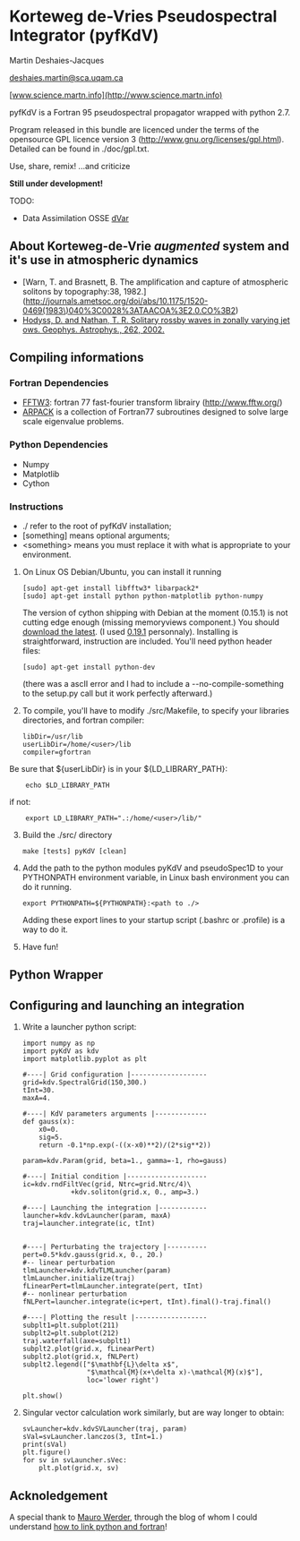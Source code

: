 Korteweg de-Vries Pseudospectral Integrator (pyfKdV)
====================================================

Martin Deshaies-Jacques

[deshaies.martin@sca.uqam.ca](mailto:deshaies.martin@sca.uqam.ca)

[www.science.martn.info](http://www.science.martn.info)

pyfKdV is a Fortran 95 pseudospectral propagator wrapped with python 2.7.

Program released in this bundle are licenced under the terms of the opensource GPL licence version 3 (http://www.gnu.org/licenses/gpl.html).
Detailed can be found in ./doc/gpl.txt.

Use, share, remix!
...and criticize

__Still under development!__

TODO:

 * Data Assimilation OSSE [dVar](https://github.com/martndj/dVar)

About Korteweg-de-Vrie _augmented_ system and it's use in atmospheric dynamics
---------------------------------------------------------------------------

 * [Warn, T. and Brasnett, B. The amplification and capture of atmospheric solitons by topography:38, 1982.](http://journals.ametsoc.org/doi/abs/10.1175/1520-0469(1983\)040%3C0028%3ATAACOA%3E2.0.CO%3B2)
 * [Hodyss, D. and Nathan, T. R. Solitary rossby waves in zonally varying jet ows. Geophys. Astrophys., 262, 2002.](http://www.tandfonline.com/doi/abs/10.1080/03091920290011012#.Ug1egSHPTMU)


Compiling informations
----------------------
### Fortran Dependencies
 * [FFTW3](http://www.fftw.org/): fortran 77 fast-fourier transform librairy (http://www.fftw.org/)
 * [ARPACK](http://www.caam.rice.edu/software/ARPACK/) is a collection of Fortran77 subroutines designed to solve large scale eigenvalue problems.

### Python Dependencies
 * Numpy
 * Matplotlib
 * Cython

### Instructions
 * ./ refer to the root of pyfKdV installation;
 * [something] means optional arguments;
 * \<something\> means you must replace it with what is appropriate to your environment.


 1. On Linux OS Debian/Ubuntu, you can install it running

        [sudo] apt-get install libfftw3* libarpack2*
        [sudo] apt-get install python python-matplotlib python-numpy

    The version of cython shipping with Debian at the moment (0.15.1) is not cutting edge enough (missing memoryviews component.)
    You should [download the latest](http://cython.org/#download).
    (I used [0.19.1](http://cython.org/release/Cython-0.19.1.tar.gz) personnaly).
    Installing is straightforward, instruction are included.
    You'll need python header files:
    
        [sudo] apt-get install python-dev
        
    (there was a ascII error and I had to include a --no-compile-something to the setup.py call but it work perfectly afterward.)


 2. To compile, you'll have to modify ./src/Makefile, to specify your libraries directories, and fortran compiler:
    
        libDir=/usr/lib
        userLibDir=/home/<user>/lib
        compiler=gfortran

   Be sure that ${userLibDir} is in your ${LD_LIBRARY_PATH}:

        echo $LD_LIBRARY_PATH

   if not:

        export LD_LIBRARY_PATH=".:/home/<user>/lib/"

 3. Build the ./src/ directory

        make [tests] pyKdV [clean]


 4. Add the path to the python modules pyKdV and pseudoSpec1D  to your PYTHONPATH environment variable, in Linux bash environment you can do it running.
 
        export PYTHONPATH=${PYTHONPATH}:<path to ./>

    Adding these export lines to your startup script (.bashrc or .profile) is a way to do it.

 4. Have fun!



Python Wrapper
--------------
Configuring and launching an integration
----------------------------------------

 1. Write a launcher python script:
    
        import numpy as np
        import pyKdV as kdv
        import matplotlib.pyplot as plt 
            
        #----| Grid configuration |-------------------
        grid=kdv.SpectralGrid(150,300.)
        tInt=30.
        maxA=4.
            
        #----| KdV parameters arguments |-------------
        def gauss(x):
            x0=0.
            sig=5.
            return -0.1*np.exp(-((x-x0)**2)/(2*sig**2))
                
        param=kdv.Param(grid, beta=1., gamma=-1, rho=gauss)
            
        #----| Initial condition |--------------------
        ic=kdv.rndFiltVec(grid, Ntrc=grid.Ntrc/4)\
                    +kdv.soliton(grid.x, 0., amp=3.)
            
        #----| Launching the integration |------------
        launcher=kdv.kdvLauncher(param, maxA)
        traj=launcher.integrate(ic, tInt)
            
        
        #----| Perturbating the trajectory |----------
        pert=0.5*kdv.gauss(grid.x, 0., 20.)
        #-- linear perturbation
        tlmLauncher=kdv.kdvTLMLauncher(param)
        tlmLauncher.initialize(traj)
        fLinearPert=tlmLauncher.integrate(pert, tInt)
        #-- nonlinear perturbation
        fNLPert=launcher.integrate(ic+pert, tInt).final()-traj.final()
        
        #----| Plotting the result |------------------
        subplt1=plt.subplot(211)
        subplt2=plt.subplot(212)
        traj.waterfall(axe=subplt1)
        subplt2.plot(grid.x, fLinearPert)
        subplt2.plot(grid.x, fNLPert)
        subplt2.legend(["$\mathbf{L}\delta x$", 
                        "$\mathcal{M}(x+\delta x)-\mathcal{M}(x)$"],
                        loc='lower right')
        
        plt.show()


 2. Singular vector calculation work similarly, but are way longer to obtain:

        svLauncher=kdv.kdvSVLauncher(traj, param)
        sVal=svLauncher.lanczos(3, tInt=1.)
        print(sVal)
        plt.figure()
        for sv in svLauncher.sVec:
            plt.plot(grid.x, sv) 


Acknoledgement
--------------
A special thank to [Mauro Werder](http://www.sfu.ca/~mawerder/), through the blog of whom I could understand [how to link python and fortran](http://www.sfu.ca/~mawerder/notes/calling_fortran_from_python.html)!
